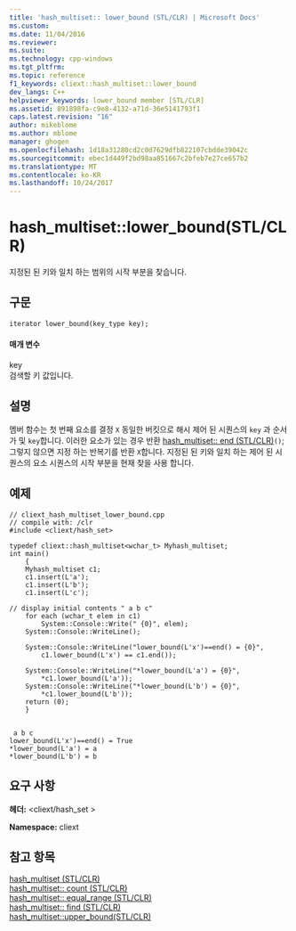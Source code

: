 ```yaml
---
title: 'hash_multiset:: lower_bound (STL/CLR) | Microsoft Docs'
ms.custom: 
ms.date: 11/04/2016
ms.reviewer: 
ms.suite: 
ms.technology: cpp-windows
ms.tgt_pltfrm: 
ms.topic: reference
f1_keywords: cliext::hash_multiset::lower_bound
dev_langs: C++
helpviewer_keywords: lower_bound member [STL/CLR]
ms.assetid: 891898fa-c9e8-4132-a71d-36e5141793f1
caps.latest.revision: "16"
author: mikeblome
ms.author: mblome
manager: ghogen
ms.openlocfilehash: 1d18a31280cd2c0d7629dfb822107cbdde39042c
ms.sourcegitcommit: ebec1d449f2bd98aa851667c2bfeb7e27ce657b2
ms.translationtype: MT
ms.contentlocale: ko-KR
ms.lasthandoff: 10/24/2017
---
```

# <a name="hashmultisetlowerbound-stlclr"></a>hash_multiset::lower_bound(STL/CLR)
지정된 된 키와 일치 하는 범위의 시작 부분을 찾습니다.  
  
## <a name="syntax"></a>구문  
  
```  
iterator lower_bound(key_type key);  
```  
  
#### <a name="parameters"></a>매개 변수  
 key  
 검색할 키 값입니다.  
  
## <a name="remarks"></a>설명  
 멤버 함수는 첫 번째 요소를 결정 `X` 동일한 버킷으로 해시 제어 된 시퀀스의 `key` 과 순서가 및 `key`합니다. 이러한 요소가 있는 경우 반환 [hash_multiset:: end (STL/CLR)](../dotnet/hash-multiset-end-stl-clr.md)`()`; 그렇지 않으면 지정 하는 반복기를 반환 `X`합니다. 지정된 된 키와 일치 하는 제어 된 시퀀스의 요소 시퀀스의 시작 부분을 현재 찾을 사용 합니다.  
  
## <a name="example"></a>예제  
  
```  
// cliext_hash_multiset_lower_bound.cpp   
// compile with: /clr   
#include <cliext/hash_set>   
  
typedef cliext::hash_multiset<wchar_t> Myhash_multiset;   
int main()   
    {   
    Myhash_multiset c1;   
    c1.insert(L'a');   
    c1.insert(L'b');   
    c1.insert(L'c');   
  
// display initial contents " a b c"   
    for each (wchar_t elem in c1)   
        System::Console::Write(" {0}", elem);   
    System::Console::WriteLine();   
  
    System::Console::WriteLine("lower_bound(L'x')==end() = {0}",   
        c1.lower_bound(L'x') == c1.end());   
  
    System::Console::WriteLine("*lower_bound(L'a') = {0}",   
        *c1.lower_bound(L'a'));   
    System::Console::WriteLine("*lower_bound(L'b') = {0}",   
        *c1.lower_bound(L'b'));   
    return (0);   
    }  
  
```  
  
```Output  
 a b c  
lower_bound(L'x')==end() = True  
*lower_bound(L'a') = a  
*lower_bound(L'b') = b  
```  
  
## <a name="requirements"></a>요구 사항  
 **헤더:** \<cliext/hash_set >  
  
 **Namespace:** cliext  
  
## <a name="see-also"></a>참고 항목  
 [hash_multiset (STL/CLR)](../dotnet/hash-multiset-stl-clr.md)   
 [hash_multiset:: count (STL/CLR)](../dotnet/hash-multiset-count-stl-clr.md)   
 [hash_multiset:: equal_range (STL/CLR)](../dotnet/hash-multiset-equal-range-stl-clr.md)   
 [hash_multiset:: find (STL/CLR)](../dotnet/hash-multiset-find-stl-clr.md)   
 [hash_multiset::upper_bound(STL/CLR)](../dotnet/hash-multiset-upper-bound-stl-clr.md)